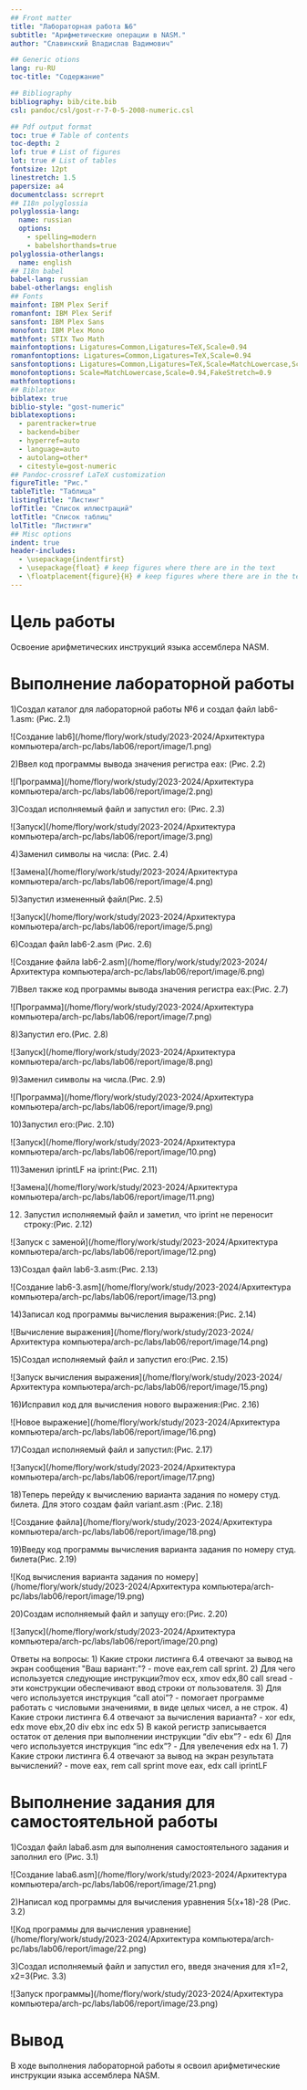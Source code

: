 ```yaml
---
## Front matter
title: "Лабораторная работа №6"
subtitle: "Арифметические операции в NASM."
author: "Славинский Владислав Вадимович"

## Generic otions
lang: ru-RU
toc-title: "Содержание"

## Bibliography
bibliography: bib/cite.bib
csl: pandoc/csl/gost-r-7-0-5-2008-numeric.csl

## Pdf output format
toc: true # Table of contents
toc-depth: 2
lof: true # List of figures
lot: true # List of tables
fontsize: 12pt
linestretch: 1.5
papersize: a4
documentclass: scrreprt
## I18n polyglossia
polyglossia-lang:
  name: russian
  options:
	- spelling=modern
	- babelshorthands=true
polyglossia-otherlangs:
  name: english
## I18n babel
babel-lang: russian
babel-otherlangs: english
## Fonts
mainfont: IBM Plex Serif
romanfont: IBM Plex Serif
sansfont: IBM Plex Sans
monofont: IBM Plex Mono
mathfont: STIX Two Math
mainfontoptions: Ligatures=Common,Ligatures=TeX,Scale=0.94
romanfontoptions: Ligatures=Common,Ligatures=TeX,Scale=0.94
sansfontoptions: Ligatures=Common,Ligatures=TeX,Scale=MatchLowercase,Scale=0.94
monofontoptions: Scale=MatchLowercase,Scale=0.94,FakeStretch=0.9
mathfontoptions:
## Biblatex
biblatex: true
biblio-style: "gost-numeric"
biblatexoptions:
  - parentracker=true
  - backend=biber
  - hyperref=auto
  - language=auto
  - autolang=other*
  - citestyle=gost-numeric
## Pandoc-crossref LaTeX customization
figureTitle: "Рис."
tableTitle: "Таблица"
listingTitle: "Листинг"
lofTitle: "Список иллюстраций"
lotTitle: "Список таблиц"
lolTitle: "Листинги"
## Misc options
indent: true
header-includes:
  - \usepackage{indentfirst}
  - \usepackage{float} # keep figures where there are in the text
  - \floatplacement{figure}{H} # keep figures where there are in the text
---
```


# Цель работы

Освоение арифметических инструкций языка ассемблера NASM.

# Выполнение лабораторной работы

1)Создал каталог для лабораторной работы №6 и создал файл lab6-1.asm: (Рис. 2.1)
 
![Создание lab6](/home/flory/work/study/2023-2024/Архитектура компьютера/arch-pc/labs/lab06/report/image/1.png)

2)Ввел код программы вывода значения регистра eax: (Рис. 2.2)

![Программа](/home/flory/work/study/2023-2024/Архитектура компьютера/arch-pc/labs/lab06/report/image/2.png)

3)Создал исполняемый файл и запустил его: (Рис. 2.3)

![Запуск](/home/flory/work/study/2023-2024/Архитектура компьютера/arch-pc/labs/lab06/report/image/3.png)

4)Заменил символы на числа: (Рис. 2.4)

![Замена](/home/flory/work/study/2023-2024/Архитектура компьютера/arch-pc/labs/lab06/report/image/4.png)

5)Запустил измененный файл(Рис. 2.5)

![Запуск](/home/flory/work/study/2023-2024/Архитектура компьютера/arch-pc/labs/lab06/report/image/5.png)

6)Создал файл lab6-2.asm (Рис. 2.6)

![Создание файла lab6-2.asm](/home/flory/work/study/2023-2024/Архитектура компьютера/arch-pc/labs/lab06/report/image/6.png)

7)Ввел также код программы вывода значения регистра eax:(Рис. 2.7)

![Программа](/home/flory/work/study/2023-2024/Архитектура компьютера/arch-pc/labs/lab06/report/image/7.png)

8)Запустил его.(Рис. 2.8)

![Запуск](/home/flory/work/study/2023-2024/Архитектура компьютера/arch-pc/labs/lab06/report/image/8.png)

9)Заменил символы на числа.(Рис. 2.9)

![Программа](/home/flory/work/study/2023-2024/Архитектура компьютера/arch-pc/labs/lab06/report/image/9.png)

10)Запустил его:(Рис. 2.10)

![Запуск](/home/flory/work/study/2023-2024/Архитектура компьютера/arch-pc/labs/lab06/report/image/10.png)

11)Заменил iprintLF на iprint:(Рис. 2.11)

![Замена](/home/flory/work/study/2023-2024/Архитектура компьютера/arch-pc/labs/lab06/report/image/11.png)

12) Запустил исполняемый файл и заметил, что iprint не переносит строку:(Рис. 2.12)

![Запуск с заменой](/home/flory/work/study/2023-2024/Архитектура компьютера/arch-pc/labs/lab06/report/image/12.png)

13)Создал файл lab6-3.asm:(Рис. 2.13)

![Создание lab6-3.asm](/home/flory/work/study/2023-2024/Архитектура компьютера/arch-pc/labs/lab06/report/image/13.png)

14)Записал код программы вычисления выражения:(Рис. 2.14)

![Вычисление выражения](/home/flory/work/study/2023-2024/Архитектура компьютера/arch-pc/labs/lab06/report/image/14.png)

15)Создал исполняемый файл и запустил его:(Рис. 2.15)

![Запуск вычисления выражения](/home/flory/work/study/2023-2024/Архитектура компьютера/arch-pc/labs/lab06/report/image/15.png)

16)Исправил код для вычисления нового выражения:(Рис. 2.16)

![Новое выражение](/home/flory/work/study/2023-2024/Архитектура компьютера/arch-pc/labs/lab06/report/image/16.png)

17)Создал исполняемый файл и запустил:(Рис. 2.17)

![Запуск](/home/flory/work/study/2023-2024/Архитектура компьютера/arch-pc/labs/lab06/report/image/17.png)

18)Теперь перейду к вычислению варианта задания по номеру студ. билета. Для этого создам файл variant.asm :(Рис. 2.18)

![Создание файла](/home/flory/work/study/2023-2024/Архитектура компьютера/arch-pc/labs/lab06/report/image/18.png)

19)Введу код программы вычисления варианта задания по номеру студ. билета(Рис. 2.19)

![Код вычисления варианта задания по номеру](/home/flory/work/study/2023-2024/Архитектура компьютера/arch-pc/labs/lab06/report/image/19.png)

20)Создам исполняемый файл и запущу его:(Рис. 2.20)

![Запуск](/home/flory/work/study/2023-2024/Архитектура компьютера/arch-pc/labs/lab06/report/image/20.png)

Ответы на вопросы: 1) Какие строки листинга 6.4 отвечают за вывод на экран сообщения "Ваш вариант:"? - move eax,rem call sprint. 2) Для чего используется следующие инструкции?mov ecx, xmov edx,80 call sread - эти конструкции обеспечивают ввод строки от пользователя. 3) Для чего используется инструкция “call atoi”? - помогает программе работать с числовыми значениями, в виде целых чисел, а не строк. 4) Какие строки листинга 6.4 отвечают за вычисления варианта? - xor edx, edx move ebx,20 div ebx inc edx 5) В какой регистр записывается остаток от деления при выполнении инструкции “div
ebx”? - edx 6) Для чего используется инструкция “inc edx”? - Для увелечения edx на 1. 7) Какие строки листинга 6.4 отвечают за вывод на экран результата вычислений? - move eax, rem call sprint move eax, edx call iprintLF

# Выполнение задания для самостоятельной работы

1)Создал файл laba6.asm для выполнения самостоятельного задания и заполнил его (Рис. 3.1)

![Создание laba6.asm](/home/flory/work/study/2023-2024/Архитектура компьютера/arch-pc/labs/lab06/report/image/21.png)

2)Написал код программы для вычисления уравнения 5(x+18)-28 (Рис. 3.2)

![Код программы для вычисления уравнение](/home/flory/work/study/2023-2024/Архитектура компьютера/arch-pc/labs/lab06/report/image/22.png)

3)Создал исполняемый файл и запустил его, введя значения для x1=2, x2=3(Рис. 3.3)

![Запуск программы](/home/flory/work/study/2023-2024/Архитектура компьютера/arch-pc/labs/lab06/report/image/23.png)

# Вывод

В ходе выполнения лабораторной работы я освоил арифметические инструкции языка ассемблера NASM.

